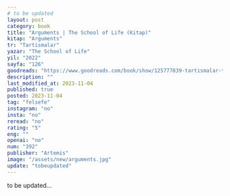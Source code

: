 ```yaml
---
# to be updated
layout: post
category: book
title: "Arguments | The School of Life (Kitap)"
kitap: "Arguments"
tr: "Tartismalar"
yazar: "The School of Life"
yil: "2022"
sayfa: "126"
goodreads: "https://www.goodreads.com/book/show/125777839-tartismalar-the-school-of-life-hayat-okulu"
description: ""
last_modified_at: 2023-11-04
published: true
posted: 2023-11-04
tag: "felsefe"
instagram: "no"
insta: "no"
reread: "no"
rating: "5"
eng: ""
openai: "no"
num: "392"
publisher: "Artemis"
image: "/assets/new/arguments.jpg"
update: "tobeupdated"
---
```


to be updated...
